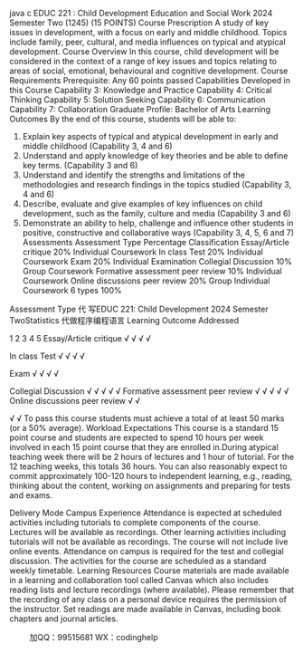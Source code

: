 java c
EDUC 221   : Child   Development
Education and Social Work
2024   Semester   Two (1245) (15   POINTS)
Course Prescription
A   study   of   key   issues   in   development,   with   a   focus   on   early   and   middle   childhood.   Topics   include   family,   peer,   cultural, and   media   influences   on typical and atypical development.
Course Overview
In   this   course,   child   development   will   be   considered   in   the   context   of a   range   of   key   issues   and   topics   relating   to   areas   of   social, emotional,   behavioural   and cognitive development.
Course Requirements
Prerequisite: Any 60   points   passed
Capabilities Developed in this Course
Capability 3:             Knowledge and   Practice
Capability 4:         Critical Thinking
Capability 5:         Solution   Seeking
Capability 6:          Communication
Capability 7:         Collaboration
Graduate   Profile:   Bachelor of Arts
Learning Outcomes
By the end of this   course, students will be   able   to:
1.   Explain   key aspects   of typical and atypical development   in   early and   middle   childhood   (Capability 3, 4   and 6)
2.   Understand and apply   knowledge of key theories   and   be   able   to   define   key   terms.   (Capability   3   and   6)
3.   Understand and   identify the strengths and   limitations   of the   methodologies and   research findings   in   the
topics studied    (Capability 3, 4 and   6)
4.   Describe, evaluate and give examples   of key   influences   on   child   development,   such   as   the   family,   culture
and   media    (Capability 3 and   6)
5.   Demonstrate an   ability to   help, challenge and   influence other students   in   positive,   constructive   and
collaborative ways    (Capability 3, 4, 5,   6   and 7)
Assessments
Assessment Type
Percentage
Classification
Essay/Article critique
20%
Individual Coursework
In   class Test
20%
Individual Coursework
Exam
20%
Individual   Examination
Collegial   Discussion
10%
Group Coursework
Formative assessment    peer   review
10%
Individual Coursework
Online discussions    peer   review
20%
Group    Individual Coursework
6 types
100%
   
Assessment Type                                              代 写EDUC 221: Child Development 2024 Semester TwoStatistics
代做程序编程语言                                                                                                                                                  Learning Outcome Addressed
   
1
2
3
4
5
Essay/Article critique
√
√
√
√
   
In   class Test
√
√
√
√
   
Exam
√
√
√
√
   
Collegial   Discussion
√
√
√
√
√
Formative assessment    peer   review
√
√
√
√
√
Online discussions    peer   review
√
√
   
√
√
To   pass this   course students   must achieve a total   of at   least   50   marks   (or   a   50%   average).
Workload   Expectations
This   course   is   a   standard   15   point   course   and   students   are   expected   to   spend   10   hours   per   week   involved   in   each 15   point course that they   are   enrolled   in.During atypical teaching week there will   be 2   hours   of lectures   and   1   hour   of tutorial.   For the   12   teaching   weeks,   this   totals   36   hours.   You   can   also   reasonably   expect   to   commit   approximately   100-120   hours   to   independent   learning, e.g.,   reading, thinking about the content, working on   assignments   and   preparing   for   tests   and   exams.


Delivery Mode
Campus Experience
Attendance   is   expected at scheduled activities   including tutorials to   complete components   of the course.
Lectures   will   be   available   as    recordings.   Other   learning   activities   including   tutorials   will   not   be   available   as   recordings.
The course will not   include   live online   events.
Attendance on   campus   is   required for the test and collegial discussion.
The activities for the course are scheduled   as   a   standard   weekly   timetable.
Learning   Resources
Course   materials   are   made   available   in   a   learning   and   collaboration   tool   called   Canvas   which   also    includes   reading   lists   and   lecture   recordings   (where available).
Please   remember that the   recording of any class   on   a   personal device   requires the   permission   of the   instructor.   Set   readings   are   made available   in   Canvas,   including   book chapters   and journal articles.









         
加QQ：99515681  WX：codinghelp
